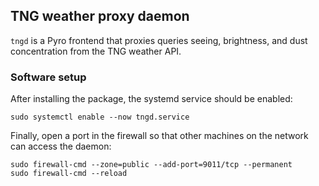 ## TNG weather proxy daemon

`tngd` is a Pyro frontend that proxies queries seeing, brightness, and dust concentration from the TNG weather API.

### Software setup
After installing the package, the systemd service should be enabled:
```
sudo systemctl enable --now tngd.service
```

Finally, open a port in the firewall so that other machines on the network can access the daemon:
```
sudo firewall-cmd --zone=public --add-port=9011/tcp --permanent
sudo firewall-cmd --reload
```
